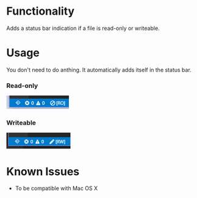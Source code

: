 # Functionality

Adds a status bar indication if a file is read-only or writeable.

# Usage

You don't need to do anthing. It automatically adds itself in the status bar.

### Read-only

![Read-only](images/screenshot-readonly.png)

### Writeable

![Writeable](images/screenshot-writeable.png)

# Known Issues

* To be compatible with Mac OS X